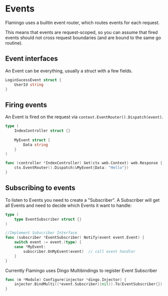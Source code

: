 # Events

Flamingo uses a builtin event router, which routes events for each request.

This means that events are request-scoped, so you can assume that fired events should not
cross request boundaries (and are bound to the same go routine).

## Event interfaces

An Event can be everything, usually a struct with a few fields.

```go
LoginSucessEvent struct {
    UserId string
}
```

## Firing events

An Event is fired on the request via `context.EventRouter().Dispatch(event)`.

```go
type (
    IndexController struct {}
    
    MyEvent struct {
        Data string
    }
)

func (controller *IndexController) Get(ctx web.Context) web.Response {
    ctx.EventRouter().Dispatch(&MyEvent{Data: "Hello"})
}
```

## Subscribing to events

To listen to Events you need to create a "Subscriber". 
A Subscriber will get all Events and need to decide which Events it want to handle:

```go
type (
    type EventSubscriber struct {}
)

//Implement Subscriber Interface
func (subscriber *EventSubscriber) Notify(event event.Event) {
    switch event := event.(type) {
    case *MyEvent:
        subscriber.OnMyEvent(event)  // call event handler
    }
}
```

Currently Flamingo uses Dingo Multibindings to register Event Subscriber

```go
func (m *Module) Configure(injector *dingo.Injector) {
    injector.BindMulti((*event.Subscriber)(nil)).To(EventSubscriber{})
}
```
